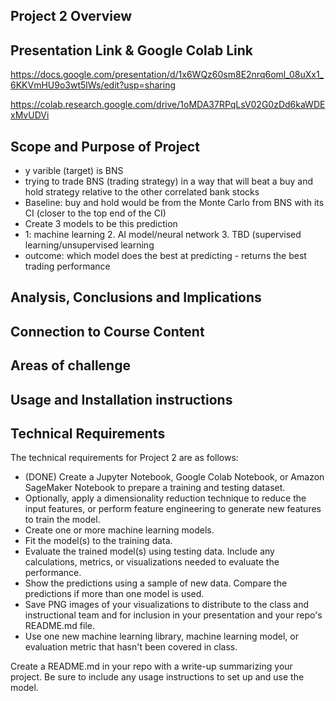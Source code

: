 ## Project 2 Overview

## Presentation Link & Google Colab Link

https://docs.google.com/presentation/d/1x6WQz60sm8E2nrq6oml_08uXx1_6KKVmHU9o3wt5lWs/edit?usp=sharing

https://colab.research.google.com/drive/1oMDA37RPqLsV02G0zDd6kaWDExMvUDVi


## Scope and Purpose of Project
- y varible (target) is BNS
- trying to trade BNS (trading strategy) in a way that will beat a buy and hold strategy relative to the other correlated bank stocks 
- Baseline: buy and hold would be from the Monte Carlo from BNS with its CI (closer to the top end of the CI)
- Create 3 models to be this prediction 
- 1: machine learning 2. AI model/neural network 3. TBD (supervised learning/unsupervised learning
- outcome: which model does the best at predicting - returns the best trading performance 

## Analysis, Conclusions and Implications

## Connection to Course Content

## Areas of challenge

## Usage and Installation instructions


## Technical Requirements
The technical requirements for Project 2 are as follows:
- (DONE) Create a Jupyter Notebook, Google Colab Notebook, or Amazon SageMaker Notebook to prepare a training and testing dataset.
- Optionally, apply a dimensionality reduction technique to reduce the input features, or perform feature engineering to generate new features to train the model.
- Create one or more machine learning models.
- Fit the model(s) to the training data.
- Evaluate the trained model(s) using testing data. Include any calculations, metrics, or visualizations needed to evaluate the performance.
- Show the predictions using a sample of new data. Compare the predictions if more than one model is used.
- Save PNG images of your visualizations to distribute to the class and instructional team and for inclusion in your presentation and your repo's README.md file.
- Use one new machine learning library, machine learning model, or evaluation metric that hasn't been covered in class.


 Create a README.md in your repo with a write-up summarizing your project. Be sure to include any usage instructions to set up and use the model.
